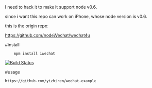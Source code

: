 
I need to hack it to make it support node v0.6.

since i want this repo can work on iPhone, whose node version is v0.6.

this is the origin repo:

https://github.com/nodeWechat/wechat4u

#install
```
    npm install iwechat
```
[![Build Status](https://travis-ci.org/yizhiren/iwechat.svg?branch=master)](https://travis-ci.org/yizhiren/iwechat)


#usage

    https://github.com/yizhiren/wechat-example
	


